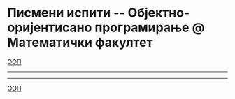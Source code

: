 # Писмени испити -- Објектно-оријентисано програмирање @ Математички факултет

[ООП](../README.md)

---

---

[ООП](../README.md)  

